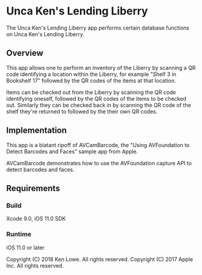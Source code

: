 # Unca Ken's Lending Liberry

The Unca Ken's Lending Liberry app performs certain database functions on Unca Ken's Lending Liberry.

## Overview

This app allows one to perform an inventory of the Liberry by scanning a QR code identifying
a location within the Liberry, for example "Shelf 3 in Bookshelf 17" followed by the QR codes
of the items at that location.

Items can be checked out from the Liberry by scanning the QR code identifying oneself,
followed by the QR codes of the items to be checked out.  Similarly they can be checked back
in by scanning the QR code of the shelf they're returned to followed by the their own QR codes.

## Implementation

This app is a blatant ripoff of AVCamBarcode, the "Using AVFoundation to Detect Barcodes
and Faces" sample app from Apple.

AVCamBarcode demonstrates how to use the AVFoundation capture API to detect barcodes and faces.

## Requirements

### Build

Xcode 9.0, iOS 11.0 SDK

### Runtime

iOS 11.0 or later

Copyright (C) 2018 Ken Lowe.  All rights reserved.
Copyright (C) 2017 Apple Inc. All rights reserved.
